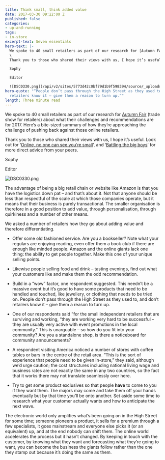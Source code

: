 ```yaml
---
title: Think small, think added value
date: 2017-03-30 09:22:00 Z
published: false
categories:
- up-and-running
tags:
- in-store
excerpt-text: Seven essentials
hero-text: |-
  We spoke to 40 small retailers as part of our research for [Autumn Fair](https://www.autumnfair.com/) (trade show for retailers) about what their challenges and recommendations are for 2017. Here’s a bite-sized summary of how they’re approaching the challenge of pushing back against those online retailers.
  \
  Thank you to those who shared their views with us, I hope it’s useful. Look out for ‘Online, no one can see you’re small’, and ‘[Battling the big boys](http://insideretail.com/articles/battling-the-big-boys/)’ for more direct advice from your peers.

  Sophy

  Editor

  ![DSC0330.png](/api/v2/sites/5773d42c0bf79d1b9f598394/source/_uploads/DSC0330.png?download)
hero-quote: "“People don’t pass through the High Street as they used to, and don’t
  retailers know it – give them a reason to turn up.”"
length: Three minute read
---
```


We spoke to 40 small retailers as part of our research for [Autumn Fair](https://www.autumnfair.com/) (trade show for retailers) about what their challenges and recommendations are for 2017. Here’s a bite-sized summary of how they’re approaching the challenge of pushing back against those online retailers.

Thank you to those who shared their views with us, I hope it’s useful. Look out for ‘[Online, no one can see you’re small](http://insideretail.com/articles/online-no-one-can-see-youre-small/)’, and ‘[Battling the big boys](http://insideretail.com/articles/battling-the-big-boys/)’ for more direct advice from your peers.

Sophy

Editor

![DSC0330.png](/uploads/DSC0330.png)

The advantage of being a big retail chain or website like Amazon is that you have the logistics down pat – and that’s about it. Not that anyone should be less than respectful of the scale at which those companies operate, but it means that their business is purely transactional. The smaller organisation is therefore in a good position to add value, through personalisation, through quirkiness and a number of other means.

We asked a number of retailers how they go about adding value and therefore differentiating.

* Offer some old fashioned service. Are you a bookseller? Note what your regulars are enjoying reading, even offer them a book club if there are enough like minded people. Amazon and the online giants lack one thing: the ability to get people together. Make this one of your unique selling points.

* Likewise people selling food and drink – tasting evenings, find out what your customers like and make them the odd recommendation.

* Build in a “wow” factor, one respondent suggested. This needn’t be a massive event but it’s good to have some products that need to be handled and touched, like jewellery, or clothing that needs to be tried on. People don’t pass through the High Street as they used to, and don’t retailers know it – give them a reason to turn up.

* One of our respondents said ”for the small independent retailers that are surviving and working, “they are working very hard to be successful – they are usually very active with event promotions in the local community.” This is unarguable – so how do you fit into your community? Are you a standalone shop, is there a noticeboard for community announcements?

* A respondent visiting America noticed a number of stores with coffee tables or bars in the centre of the retail area. “This is the sort of experience that people need to be given in-store,” they said, although we’d urge caution; the cost structures including national living wage and business rates are not exactly the same in any two countries, so the fact that it works there may not translate seamlessly over here.

* Try to get some product exclusives so that people **have** to come to you if they want them. The majors may come and take them off your hands eventually but by that time you’ll be onto another. Set aside some time to research what your customer actually wants and how to anticipate the next wave.

The electronic world only amplifies what’s been going on in the High Street for some time; someone pioneers a product, it sells for a premium through a few specialists, it goes mainstream and everyone else picks it (or an equivalent) up, and at the end nobody can shift them. The online world accelerates the process but it hasn’t changed. By keeping in touch with the customer, by knowing what they want and forecasting what they’re going to want, you can become the business the giants follow rather than the one they stamp out because it’s doing the same as them.